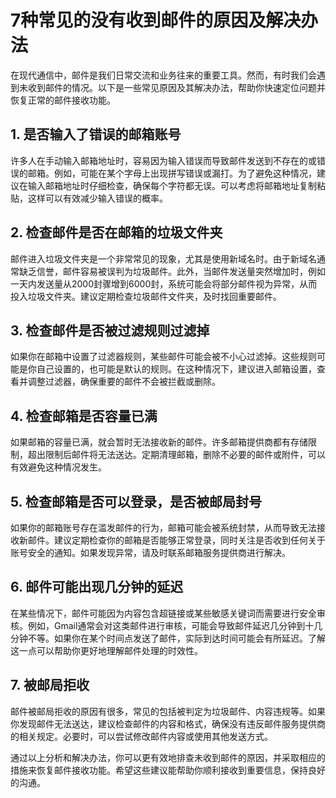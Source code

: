 # 7种常见的没有收到邮件的原因及解决办法
在现代通信中，邮件是我们日常交流和业务往来的重要工具。然而，有时我们会遇到未收到邮件的情况。以下是一些常见原因及其解决办法，帮助你快速定位问题并恢复正常的邮件接收功能。

## 1. 是否输入了错误的邮箱账号

许多人在手动输入邮箱地址时，容易因为输入错误而导致邮件发送到不存在的或错误的邮箱。例如，可能在某个字母上出现拼写错误或漏打。为了避免这种情况，建议在输入邮箱地址时仔细检查，确保每个字符都无误。可以考虑将邮箱地址复制粘贴，这样可以有效减少输入错误的概率。

## 2. 检查邮件是否在邮箱的垃圾文件夹

邮件进入垃圾文件夹是一个非常常见的现象，尤其是使用新域名时。由于新域名通常缺乏信誉，邮件容易被误判为垃圾邮件。此外，当邮件发送量突然增加时，例如一天内发送量从2000封骤增到6000封，系统可能会将部分邮件视为异常，从而投入垃圾文件夹。建议定期检查垃圾邮件文件夹，及时找回重要邮件。

## 3. 检查邮件是否被过滤规则过滤掉

如果你在邮箱中设置了过滤器规则，某些邮件可能会被不小心过滤掉。这些规则可能是你自己设置的，也可能是默认的规则。在这种情况下，建议进入邮箱设置，查看并调整过滤器，确保重要的邮件不会被拦截或删除。

## 4. 检查邮箱是否容量已满

如果邮箱的容量已满，就会暂时无法接收新的邮件。许多邮箱提供商都有存储限制，超出限制后邮件将无法送达。定期清理邮箱，删除不必要的邮件或附件，可以有效避免这种情况发生。

## 5. 检查邮箱是否可以登录，是否被邮局封号

如果你的邮箱账号存在滥发邮件的行为，邮箱可能会被系统封禁，从而导致无法接收新邮件。建议定期检查你的邮箱是否能够正常登录，同时关注是否收到任何关于账号安全的通知。如果发现异常，请及时联系邮箱服务提供商进行解决。

## 6. 邮件可能出现几分钟的延迟

在某些情况下，邮件可能因为内容包含超链接或某些敏感关键词而需要进行安全审核。例如，Gmail通常会对这类邮件进行审核，可能会导致邮件延迟几分钟到十几分钟不等。如果你在某个时间点发送了邮件，实际到达时间可能会有所延迟。了解这一点可以帮助你更好地理解邮件处理的时效性。

## 7. 被邮局拒收

邮件被邮局拒收的原因有很多，常见的包括被判定为垃圾邮件、内容违规等。如果你发现邮件无法送达，建议检查邮件的内容和格式，确保没有违反邮件服务提供商的相关规定。必要时，可以尝试修改邮件内容或使用其他发送方式。

通过以上分析和解决办法，你可以更有效地排查未收到邮件的原因，并采取相应的措施来恢复邮件接收功能。希望这些建议能帮助你顺利接收到重要信息，保持良好的沟通。

